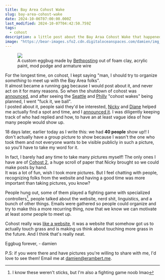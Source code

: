 ```yaml
---
title: Bay Area Cohost Wake
slug: bay-area-cohost-wake
date: 2024-10-06T07:00:00.000Z
last_modified: 2024-10-07T04:42:50.759Z
tags:
  - cohost
description: a little post about the Bay Araa Cohost Wake that happened today
image: "https://bear-images.sfo2.cdn.digitaloceanspaces.com/damien/img_7694.webp"
---
```


<figure>
<img src="https://bear-images.sfo2.cdn.digitaloceanspaces.com/damien/img_7694.webp" />
<figcaption>A custom eggbug made by <a href="https://bsky.app/profile/bethposting.bsky.social">Bethposting</a> out of foam clay, acrylic paint, mod podge and armature wire</figcaption>
</figure>

For the longest time, on cohost, I kept saying "man, I should try to organize _something_ to meet up with the Bay Area folks".  
It almost became a running gag because I would post about it, and never act on it for many reasons. So when the shutdown of cohost was [announced](https://cohost.org/staff/post/7611443-cohost-to-shut-down), and after seeing the [Seattle](https://nex-3.com/blog/seattle-cohost-wake/) and [Philly](https://cohost.org/shel/post/7893527-at-the-philly-cohost) "cohost wakes" being planned, I went "fuck it, we ball".  
I posted about it, people said they'd be interested, [Nicky](https://nickyflowers.com/) and [Diane](https://cohost.org/diane?page=0) helped me actually find a spot and time, and I [announced it](https://cohost.org/eramdam/post/7750903-yeah-sf-bay-area). I was diligently keeping track of who had replied and how, to have an at least vague idea of how many people would show up.

18 days later, earlier today as I write this: we had **40 people** show up!! I don't actually have a group picture to show because I wasn't the one who took them and not everyone wants to be visible publicly in such a picture, so you'll have to take my word for it.

In fact, I barely had any time to take many pictures myself! The only ones I have are of [Cohost 2](https://bear-images.sfo2.cdn.digitaloceanspaces.com/damien/img_7695-2.webp), a huge scroll of paper that Nicky brought so we could make posts by hand.  
It was a lot of fun, wish I took more pictures. But I feel chatting with people, recognizing folks from the website and having a good time was more important than taking pictures, you know?

People hung out, some of them played a fighting game with specialized controllers[^1], people talked about the website, nerd shit, linguistics, and a bunch of other things. Emails were gathered so people could organize and try to make this a more recurring thing, now that we know we can motivate at least _some_ people to meet up.

Cohost really was [like a website](https://web.archive.org/web/20240916171700/https://cohost.org/lukedotorg/post/234549-it-s-like-a-website), it was a website that somehow got us to actually touch grass and is making us think about touching more grass in the future. And I think that's really neat.

Eggbug forever,
\- damien

P.S: if you were there and have pictures you're willing to share with me, I'd love to see them! Email me at [damien@erambert.me](mailto:damien@erambert.me).

[^1]: I know these weren't sticks, but I'm also a fighting game noob lmao
